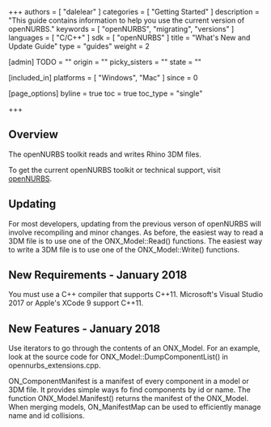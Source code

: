 +++
authors = [ "dalelear" ]
categories = [ "Getting Started" ]
description = "This guide contains information to help you use the current version of openNURBS."
keywords = [ "openNURBS", "migrating", "versions" ]
languages = [ "C/C++" ]
sdk = [ "openNURBS" ]
title = "What's New and Update Guide"
type = "guides"
weight = 2

[admin]
TODO = ""
origin = ""
picky_sisters = ""
state = ""

[included_in]
platforms = [ "Windows", "Mac" ]
since = 0

[page_options]
byline = true
toc = true
toc_type = "single"

+++


## Overview

The openNURBS toolkit reads and writes Rhino 3DM files.

To get the current openNURBS toolkit or technical support, visit [openNURBS](https://www.rhino3d.com/opennurbs).

## Updating

For most developers, updating from the previous verson of openNURBS will involve recompiling and minor changes. As before, the easiest way to read a 3DM file is to use one of the ONX_Model::Read() functions. The easiest way to write a 3DM file is to use one of the ONX_Model::Write() functions.

## New Requirements - January 2018

You must use a C++ compiler that supports C++11. Microsoft's Visual Studio 2017 or Apple's XCode 9 support C++11.

## New Features - January 2018


Use iterators to go through the contents of an ONX_Model. For an example, look at the source code for ONX_Model::DumpComponentList() in opennurbs_extensions.cpp.

ON_ComponentManifest is a manifest of every component in a model or 3DM file. It provides simple ways fo find components by id or name. The function ONX_Model.Manifest() returns the manifest of the ONX_Model. When merging models, ON_ManifestMap can be used to efficiently manage name and id collisions.
